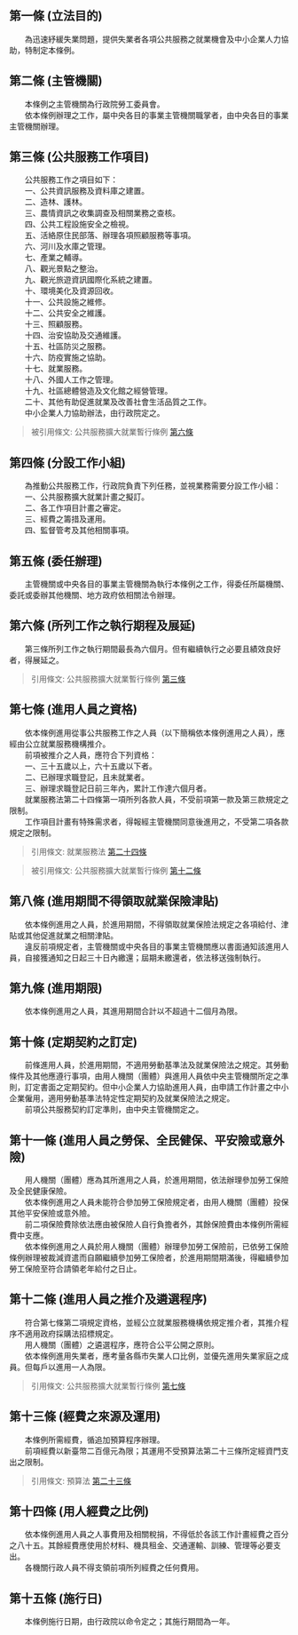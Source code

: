 第一條 (立法目的)
-----------------
　　為迅速紓緩失業問題，提供失業者各項公共服務之就業機會及中小企業人力協助，特制定本條例。  


第二條 (主管機關)
-----------------
　　本條例之主管機關為行政院勞工委員會。  
　　依本條例辦理之工作，屬中央各目的事業主管機關職掌者，由中央各目的事業主管機關辦理。  


第三條 (公共服務工作項目)
-------------------------
　　公共服務工作之項目如下：  
　　一、公共資訊服務及資料庫之建置。  
　　二、造林、護林。  
　　三、農情資訊之收集調查及相關業務之查核。  
　　四、公共工程設施安全之檢視。  
　　五、活絡原住民部落、辦理各項照顧服務等事項。  
　　六、河川及水庫之管理。  
　　七、產業之輔導。  
　　八、觀光景點之整治。  
　　九、觀光旅遊資訊國際化系統之建置。  
　　十、環境美化及資源回收。  
　　十一、公共設施之維修。  
　　十二、公共安全之維護。  
　　十三、照顧服務。  
　　十四、治安協助及交通維護。  
　　十五、社區防災之服務。  
　　十六、防疫實施之協助。  
　　十七、就業服務。  
　　十八、外國人工作之管理。  
　　十九、社區總體營造及文化館之經營管理。  
　　二十、其他有助促進就業及改善社會生活品質之工作。  
　　中小企業人力協助辦法，由行政院定之。  
> 被引用條文: 公共服務擴大就業暫行條例 [第六條](3633#第六條-所列工作之執行期程及展延)



第四條 (分設工作小組)
---------------------
　　為推動公共服務工作，行政院負責下列任務，並視業務需要分設工作小組：  
　　一、公共服務擴大就業計畫之擬訂。  
　　二、各工作項目計畫之審定。  
　　三、經費之籌措及運用。  
　　四、監督管考及其他相關事項。  


第五條 (委任辦理)
-----------------
　　主管機關或中央各目的事業主管機關為執行本條例之工作，得委任所屬機關、委託或委辦其他機關、地方政府依相關法令辦理。  


第六條 (所列工作之執行期程及展延)
---------------------------------
　　第三條所列工作之執行期間最長為六個月。但有繼續執行之必要且績效良好者，得展延之。  
> 引用條文: 公共服務擴大就業暫行條例 [第三條](3633#第三條-公共服務工作項目)



第七條 (進用人員之資格)
-----------------------
　　依本條例進用從事公共服務工作之人員（以下簡稱依本條例進用之人員），應經由公立就業服務機構推介。  
　　前項被推介之人員，應符合下列資格：  
　　一、三十五歲以上，六十五歲以下者。  
　　二、已辦理求職登記，且未就業者。  
　　三、辦理求職登記日前三年內，累計工作達六個月者。  
　　就業服務法第二十四條第一項所列各款人員，不受前項第一款及第三款規定之限制。  
　　工作項目計畫有特殊需求者，得報經主管機關同意後進用之，不受第二項各款規定之限制。  
> 引用條文: 就業服務法 [第二十四條](3615#第二十四條-自願就業人員訂定促進就業計畫)

> 被引用條文: 公共服務擴大就業暫行條例 [第十二條](3633#第十二條-進用人員之推介及遴選程序)



第八條 (進用期間不得領取就業保險津貼)
-------------------------------------
　　依本條例進用之人員，於進用期間，不得領取就業保險法規定之各項給付、津貼或其他促進就業之相關津貼。  
　　違反前項規定者，主管機關或中央各目的事業主管機關應以書面通知該進用人員，自接獲通知之日起三十日內繳還；屆期未繳還者，依法移送強制執行。  


第九條 (進用期限)
-----------------
　　依本條例進用之人員，其進用期間合計以不超過十二個月為限。  


第十條 (定期契約之訂定)
-----------------------
　　前條進用人員，於進用期間，不適用勞動基準法及就業保險法之規定。其勞動條件及其他應遵行事項，由用人機關（團體）與進用人員依中央主管機關所定之準則，訂定書面之定期契約。但中小企業人力協助進用人員，由申請工作計畫之中小企業僱用，適用勞動基準法特定性定期契約及就業保險法之規定。  
　　前項公共服務契約訂定準則，由中央主管機關定之。  


第十一條 (進用人員之勞保、全民健保、平安險或意外險)
---------------------------------------------------
　　用人機關（團體）應為其所進用之人員，於進用期間，依法辦理參加勞工保險及全民健康保險。  
　　依本條例進用之人員未能符合參加勞工保險規定者，由用人機關（團體）投保其他平安保險或意外險。  
　　前二項保險費除依法應由被保險人自行負擔者外，其餘保險費由本條例所需經費中支應。  
　　依本條例進用之人員於用人機關（團體）辦理參加勞工保險前，已依勞工保險條例辦理被裁減資遣而自願繼續參加勞工保險者，於進用期間期滿後，得繼續參加勞工保險至符合請領老年給付之日止。  


第十二條 (進用人員之推介及遴選程序)
-----------------------------------
　　符合第七條第二項規定資格，並經公立就業服務機構依規定推介者，其推介程序不適用政府採購法招標規定。  
　　用人機關（團體）之遴選程序，應符合公平公開之原則。  
　　依本條例進用失業者，應考量各縣市失業人口比例，並優先進用失業家庭之成員。但每戶以進用一人為限。  
> 引用條文: 公共服務擴大就業暫行條例 [第七條](3633#第七條-進用人員之資格)



第十三條 (經費之來源及運用)
---------------------------
　　本條例所需經費，循追加預算程序辦理。  
　　前項經費以新臺幣二百億元為限；其運用不受預算法第二十三條所定經資門支出之限制。  
> 引用條文: 預算法 [第二十三條](2301#第二十三條-收支平衡原則)



第十四條 (用人經費之比例)
-------------------------
　　依本條例進用人員之人事費用及相關稅捐，不得低於各該工作計畫經費之百分之八十五。其餘經費應使用於材料、機具租金、交通運輸、訓練、管理等必要支出。  
　　各機關行政人員不得支領前項所列經費之任何費用。  


第十五條 (施行日)
-----------------
　　本條例施行日期，由行政院以命令定之；其施行期間為一年。